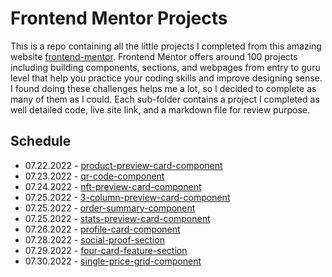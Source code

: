 # Frontend Mentor Projects

This is a repo containing all the little projects I completed from this amazing website [frontend-mentor](https://www.frontendmentor.io/home). Frontend Mentor offers around 100 projects including building components, sections, and webpages from entry to guru level that help you practice your coding skills and improve designing sense. I found doing these challenges helps me a lot, so I decided to complete as many of them as I could. Each sub-folder contains a project I completed as well detailed code, live site link, and a markdown file for review purpose.

## Schedule

- 07.22.2022 - [product-preview-card-component](/product-preview-card-component-main/)
- 07.23.2022 - [qr-code-component](/qr-code-component-main/)
- 07.24.2022 - [nft-preview-card-component](/nft-preview-card-component-main/)
- 07.25.2022 - [3-column-preview-card-component](/3-column-preview-card-component-main/)
- 07.25.2022 - [order-summary-component](/order-summary-component-main/)
- 07.25.2022 - [stats-preview-card-component](/stats-preview-card-component-main/)
- 07.26.2022 - [profile-card-component](/profile-card-component-main/)
- 07.28.2022 - [social-proof-section](/social-proof-section-master/)
- 07.29.2022 - [four-card-feature-section](/four-card-feature-section-master/)
- 07.30.2022 - [single-price-grid-component](/single-price-grid-component-master/)
